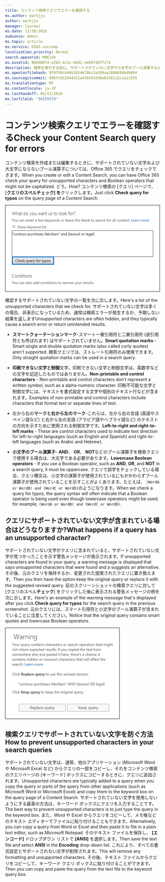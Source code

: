 ```yaml
---
title: コンテンツ検索クエリでエラーを確認する
ms.author: markjjo
author: markjjo
manager: laurawi
ms.date: 11/30/2016
audience: Admin
ms.topic: article
ms.service: O365-seccomp
localization_priority: Normal
search.appverid: MOE150
ms.assetid: 88898874-e262-4c5c-b6d2-4e697497fc74
description: 検索を実行する前に、サポートされていない文字や小文字のブール演算子などのエラーと入力ミスについては、キーワードクエリのコンテンツ検索を確認してください。 エラーが見つかった場合は、変更されたクエリを提案します。
ms.openlocfilehash: 9f9f59c4466102d678bc3a599aa208869bbd9d64
ms.sourcegitcommit: 9d67cb52544321a430343d39eb336112c1a11d35
ms.translationtype: MT
ms.contentlocale: ja-JP
ms.lasthandoff: 05/17/2019
ms.locfileid: "34155579"
---
```

# <a name="check-your-content-search-query-for-errors"></a><span data-ttu-id="6e915-104">コンテンツ検索クエリでエラーを確認する</span><span class="sxs-lookup"><span data-stu-id="6e915-104">Check your Content Search query for errors</span></span>

<span data-ttu-id="6e915-105">コンテンツ検索を作成または編集するときに、サポートされていない文字および大文字にならないブール演算子については、Office 365 でクエリをチェックできます。</span><span class="sxs-lookup"><span data-stu-id="6e915-105">When you create or edit a Content Search, you can have Office 365 check your query for unsupported characters and Boolean operators that might not be capitalized.</span></span> <span data-ttu-id="6e915-106">どう。</span><span class="sxs-lookup"><span data-stu-id="6e915-106">How?</span></span> <span data-ttu-id="6e915-107">コンテンツ検索の [クエリ] ページで、[**クエリのスペルチェック] を**クリックします。</span><span class="sxs-lookup"><span data-stu-id="6e915-107">Just click **Check query for typos** on the query page of a Content Search.</span></span> 
  
![[クエリのスペルチェックを行う] をクリックして、サポートされていない文字の検索クエリを確認します。](media/e5314306-cfb2-481d-9b5c-13ce658156e7.png)
  
<span data-ttu-id="6e915-109">確認するサポートされていない文字の一覧を次に示します。</span><span class="sxs-lookup"><span data-stu-id="6e915-109">Here's a list of the unsupported characters that we check for.</span></span> <span data-ttu-id="6e915-110">サポートされていない文字は多くの場合、非表示になっているため、通常は検索エラーが発生するか、予期しない結果を返します</span><span class="sxs-lookup"><span data-stu-id="6e915-110">Unsupported characters are often hidden, and they typically cause a search error or return unintended results.</span></span>
  
- <span data-ttu-id="6e915-111">**スマートクォーテーションマーク**-スマート一重引用符と二重引用符 (波引用符とも呼ばれます) はサポートされていません。</span><span class="sxs-lookup"><span data-stu-id="6e915-111">**Smart quotation marks** - Smart single and double quotation marks (also called curly quotes) aren't supported.</span></span> <span data-ttu-id="6e915-112">検索クエリでは、ストレート引用符のみ使用できます。</span><span class="sxs-lookup"><span data-stu-id="6e915-112">Only straight quotation marks can be used in a search query.</span></span> 
    
- <span data-ttu-id="6e915-113">**印刷できない文字と制御**文字。印刷できない文字と制御文字は、英数字などの文字を記述したものではありません。</span><span class="sxs-lookup"><span data-stu-id="6e915-113">**Non-printable and control characters** - Non-printable and control characters don't represent a written symbol, such as a alpha-numeric character.</span></span> <span data-ttu-id="6e915-114">印刷不可能な文字と制御文字には、テキストを書式設定する文字や個別のテキスト行などが含まれます。</span><span class="sxs-lookup"><span data-stu-id="6e915-114">Examples of non-printable and control characters include characters that format text or separate lines of text.</span></span> 
    
- <span data-ttu-id="6e915-115">左から右の**マークと右から左のマーク**-これらは、左から右の言語 (英語やスペイン語など) と右から左の言語 (アラビア語やヘブライ語など) のテキストの方向を示すために使用される制御文字です。</span><span class="sxs-lookup"><span data-stu-id="6e915-115">**Left-to-right and right-to-left marks** - These are control characters used to indicate text direction for left-to-right languages (such as English and Spanish) and right-to-left languages (such as Arabic and Hebrew).</span></span>
    
- <span data-ttu-id="6e915-116">**小文字のブール演算子**- **AND**、 **OR**、 **NOT**などのブール演算子を検索クエリで使用する場合は、大文字である必要があります。</span><span class="sxs-lookup"><span data-stu-id="6e915-116">**Lowercase Boolean operators** - If you use a Boolean operator, such as **AND**, **OR**, and **NOT** in a search query, it must be uppercase.</span></span> <span data-ttu-id="6e915-117">クエリで誤字をチェックしている場合、クエリ構文は、小文字の演算子が使用されているにもかかわらずブール演算子が使用されていることを示すことがよくあります。たとえば、 `(WordA or WordB) and (WordC or WordD)`のようになります。</span><span class="sxs-lookup"><span data-stu-id="6e915-117">When we check a query for typos, the query syntax will often indicate that a Boolean operator is being used even though lowercase operators might be used; for example,  `(WordA or WordB) and (WordC or WordD)`.</span></span>
    
## <a name="what-happens-if-a-query-has-an-unsupported-character"></a><span data-ttu-id="6e915-118">クエリにサポートされていない文字が含まれている場合はどうなりますか?</span><span class="sxs-lookup"><span data-stu-id="6e915-118">What happens if a query has an unsupported character?</span></span>

<span data-ttu-id="6e915-119">サポートされていない文字がクエリに含まれていると、サポートされていない文字が見つかったことを示す警告メッセージが表示されます。</span><span class="sxs-lookup"><span data-stu-id="6e915-119">If unsupported characters are found in your query, a warning message is displayed that says unsupported characters that were found and a suggests an alternative.</span></span> <span data-ttu-id="6e915-120">その後、元のクエリを保持するか、変更された提案されたクエリに置き換えます。</span><span class="sxs-lookup"><span data-stu-id="6e915-120">Then you then have the option keep the original query or replace it with the suggested revised query.</span></span> <span data-ttu-id="6e915-121">前のスクリーンショットの検索クエリに対して [クエリのスペル**チェック**] をクリックした後に表示される警告メッセージの例を次に示します。</span><span class="sxs-lookup"><span data-stu-id="6e915-121">Here's an example of the warning message that's displayed after you click **Check query for typos** for the search query in the previous screenshot.</span></span> <span data-ttu-id="6e915-122">元のクエリには、スマート引用符と小文字のブール演算子が含まれていることに注意してください。</span><span class="sxs-lookup"><span data-stu-id="6e915-122">Notice that the original query contains smart quotes and lowercase Boolean operators.</span></span> 
  
![クエリに対して推奨されるリビジョンの警告メッセージが表示されます。](media/23214b30-8e52-412c-bd80-63fb1b3ed52d.png)
  
## <a name="how-to-prevent-unsupported-characters-in-your-search-queries"></a><span data-ttu-id="6e915-124">検索クエリでサポートされていない文字を防ぐ方法</span><span class="sxs-lookup"><span data-stu-id="6e915-124">How to prevent unsupported characters in your search queries</span></span>

<span data-ttu-id="6e915-125">サポートされていない文字は、通常、他のアプリケーション (Microsoft Word や Microsoft Excel など) からクエリの一部をコピーし、それをコンテンツ検索のクエリページの [キーワード] ボックスにコピーするときに、クエリに追加されます。</span><span class="sxs-lookup"><span data-stu-id="6e915-125">Unsupported characters are typically added to a query when you copy the query or parts of the query from other applications (such as Microsoft Word or Microsoft Excel) and copy them to the keyword box on the query page of a Content Search.</span></span> <span data-ttu-id="6e915-126">サポートされていない文字を使用しないようにする最善の方法は、キーワード ボックスにクエリを入力することです。</span><span class="sxs-lookup"><span data-stu-id="6e915-126">The best way to prevent unsupported characters is to just type the query in the keyword box.</span></span> <span data-ttu-id="6e915-127">また、Word や Excel からクエリをコピーして、メモ帳などのテキスト エディターでファイルに貼り付けることもできます。</span><span class="sxs-lookup"><span data-stu-id="6e915-127">Alternatively, you can copy a query from Word or Excel and then paste it to file in a plain text editor, such as Microsoft Notepad.</span></span> <span data-ttu-id="6e915-128">そのテキスト ファイルを保存し、 **[エンコード]** ドロップダウン リストで **[ANSI]** を選択します。</span><span class="sxs-lookup"><span data-stu-id="6e915-128">Then save the text file and select **ANSI** in the **Encoding** drop-down list.</span></span> <span data-ttu-id="6e915-129">これにより、すべての書式設定とサポートされない文字が削除されます。</span><span class="sxs-lookup"><span data-stu-id="6e915-129">This will remove any formatting and unsupported characters.</span></span> <span data-ttu-id="6e915-130">その後、テキスト ファイルからクエリをコピーして、キーワード クエリ ボックスに貼り付けることができます。</span><span class="sxs-lookup"><span data-stu-id="6e915-130">Then you can copy and paste the query from the text file to the keyword query box.</span></span> 

